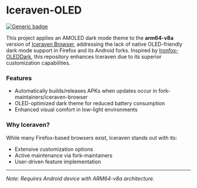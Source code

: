 # Iceraven-OLED  

[![Generic badge](https://img.shields.io/badge/arch-arm64_v8a-blue.svg)](https://en.wikipedia.org/wiki/ARM_architecture#AArch64)  

This project applies an AMOLED dark mode theme to the **arm64-v8a** version of [Iceraven Browser](https://github.com/fork-maintainers/iceraven-browser), addressing the lack of native OLED-friendly dark mode support in Firefox and its Android forks. Inspired by [Ironfox-OLEDDark](https://github.com/ArtikusHG/Ironfox-OLEDDark), this repository enhances Iceraven due to its superior customization capabilities.

### Features  
- Automatically builds/releases APKs when updates occur in fork-maintainers/iceraven-browser  
- OLED-optimized dark theme for reduced battery consumption  
- Enhanced visual comfort in low-light environments  

### Why Iceraven?  
While many Firefox-based browsers exist, Iceraven stands out with its:
- Extensive customization options  
- Active maintenance via fork-maintainers  
- User-driven feature implementation  

---

*Note: Requires Android device with ARM64-v8a architecture.*
